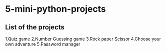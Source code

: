 # 5-mini-python-projects

## List of the projects

1.Quiz game
2.Number Guessing game
3.Rock paper Scissor
4.Choose your own adventure
5.Password manager
